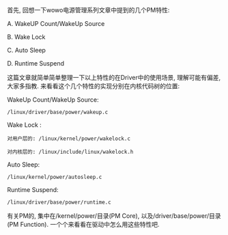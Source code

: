 
首先, 回想一下wowo电源管理系列文章中提到的几个PM特性: 

A. WakeUP Count/WakeUp Source

B. Wake Lock

C. Auto Sleep

D. Runtime Suspend



这篇文章就简单简单整理一下以上特性的在Driver中的使用场景, 理解可能有偏差, 大家多指教. 来看看这个几个特性的实现分别在内核代码树的位置: 

WakeUp Count/WakeUp Source: 

    /linux/driver/base/power/wakeup.c

Wake Lock : 

    对用户层的: /linux/kernel/power/wakelock.c

    对内核层的: /linux/include/linux/wakelock.h

Auto Sleep:

    /linux/kernel/power/autosleep.c

Runtime Suspend:

    /linux/driver/base/power/runtime.c

有关PM的, 集中在/kernel/power/目录(PM Core), 以及/driver/base/power/目录(PM Function). 一个个来看看在驱动中怎么用这些特性吧. 

